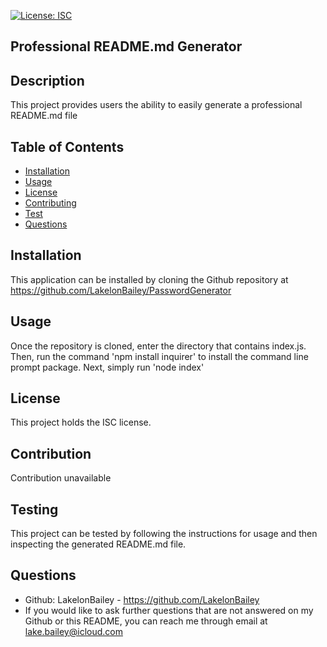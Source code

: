[![License: ISC](https://img.shields.io/badge/License-ISC-blue.svg)](https://opensource.org/licenses/ISC)

## Professional README.md Generator

## Description
This project provides users the ability to easily generate a professional README.md file

## Table of Contents 
- [Installation](#installation)
- [Usage](#usage)
- [License](#license)
- [Contributing](#contributing)
- [Test](#tests)
- [Questions](#questions)

## Installation
This application can be installed by cloning the Github repository at https://github.com/LakelonBailey/PasswordGenerator

## Usage
Once the repository is cloned, enter the directory that contains index.js. Then, run the command  'npm install inquirer' to install the command line prompt package. Next, simply run 'node index'

## License
This project holds the ISC license.

## Contribution
Contribution unavailable

## Testing
This project can be tested by following the instructions for usage and then inspecting the generated README.md file. 

## Questions
- Github: LakelonBailey - https://github.com/LakelonBailey
- If you would like to ask further questions that are not answered on my Github or this README, you can reach me through email at lake.bailey@icloud.com
    